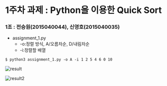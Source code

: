 # 1주차 과제 : Python을 이용한 Quick Sort

### 1조 : 전승원(2015040044), 신영호(2015040035)

-  assignment_1.py
     -  -o:정렬 방식, A/오름차순, D/내림차순
     -  -i:정렬할 배열

<pre><code>$ python3 assignment_1.py -o A -i 1 2 5 4 6 0 10 </code></pre>

![result](https://github.com/Err0rCode7/assignment_/blob/master/result.PNG?raw=true)

![result2](./assignment_/result.png)
